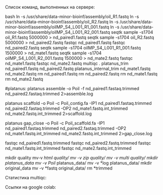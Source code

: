 Список команд, выполненных на сервере:

bash
ln -s /usr/share/data-minor-bioinf/assembly/oil_R1.fastq
ln -s /usr/share/data-minor-bioinf/assembly/oil_R2.fastq
ln -s /usr/share/data-minor-bioinf/assembly/oilMP_S4_L001_R1_001.fastq
ln -s /usr/share/data-minor-bioinf/assembly/oilMP_S4_L001_R2_001.fastq
seqtk sample -s1704 oil_R1.fastq 5000000 > nd_paired1.fastq
seqtk sample -s1704 oil_R2.fastq 5000000 > nd_paired2.fastq
fastqc nd_paired1.fastq
fastqc nd_paired2.fastq
seqtk sample -s1704 oilMP_S4_L001_R1_001.fastq 1500000 > nd_mate1.fastq
seqtk sample -s1704 oilMP_S4_L001_R2_001.fastq 1500000 > nd_mate2.fastq
fastqc nd_mate1.fastq
fastqc nd_mate2.fastq
multiqc .
platanus_trim nd_paired1.fastq nd_paired2.fastq
platanus_internal_trim nd_mate1.fastq nd_mate2.fastq
rm nd_paired1.fastq
rm nd_paired2.fastq
rm nd_mate1.fastq
rm nd_mate2.fastq

#platanus:
platanus assemble -o Poil -f nd_paired1.fastaq.trimmed nd_paired2.fastaq.trimmed 2>assemble.log

platanus scaffold -o Poil -c Poil_contig.fa -IP1 nd_paired1.fastaq.trimmed nd_paired2.fastaq.trimmed -OP2 nd_mate1.fastq.int_trimmed nd_mate2.fastq.int_trimmed 2>scaffold.log

platanus gap_close  -o Poil -c Poil_scaffold.fa -IP1 nd_paired1.fastaq.trimmed nd_paired2.fastaq.trimmed -OP2 nd_mate1.fastq.int_trimmed nd_mate2.fastq.int_trimmed 2>gap_close.log

fastqc nd_paired1.fastq.trimmed
fastqc nd_paired2.fastq.trimmed
fastqc nd_mate1.fastq.int_trimmed
fastqc nd_mate2.fastq.int_trimmed

mkdir quality
mv-v *html quality/
mv -v *zip quality/
mv -v multi* quality/
mkdir platanus_data
mv -v Poil* platanus_data/
mv -v *log platanus_data/
mkdir original_data
mv -v *fastq original_data/
rm *trimmed


Статистика multiqc:

Ссылки на google colab:
